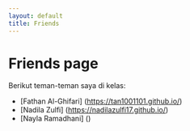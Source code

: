 ```yaml
---
layout: default
title: Friends
---
```

# Friends page

Berikut teman-teman saya di kelas:
- [Fathan Al-Ghifari] (https://tan1001101.github.io/)
- [Nadila Zulfi] (https://nadilazulfi17.github.io/)
- [Nayla Ramadhani] ()